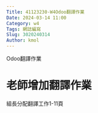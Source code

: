 ```yaml
---
Title: 41123230-W4Odoo翻譯作業
Date: 2024-03-14 11:00
Category: w4
Tags: 網誌編寫
Slug: 3020240314
Author: kmol
---
```


Odoo翻譯作業

<!-- PELICAN_END_SUMMARY -->
# 老師增加翻譯作業
組長分配翻譯工作1-11頁